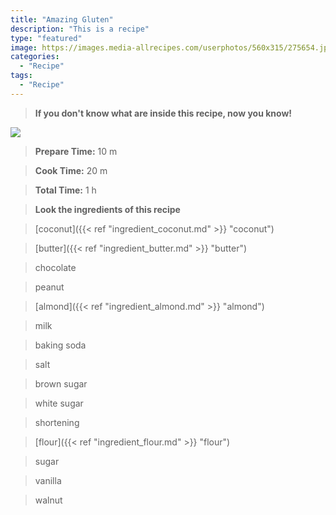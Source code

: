 ```yaml
---
title: "Amazing Gluten"
description: "This is a recipe"
type: "featured"
image: https://images.media-allrecipes.com/userphotos/560x315/275654.jpg
categories: 
  - "Recipe"
tags: 
  - "Recipe"
---
```



>**If you don't know what are inside this recipe, now you know!**

![](../images/Recipes-Banner.jpg)
> **Prepare Time:** 10 m


> **Cook Time:** 20 m


> **Total Time:** 1 h

> **Look the ingredients of this recipe**

> [coconut]({{< ref "ingredient_coconut.md" >}} "coconut")

> [butter]({{< ref "ingredient_butter.md" >}} "butter")

> chocolate

> peanut

> [almond]({{< ref "ingredient_almond.md" >}} "almond")

> milk

> baking soda

> salt

> brown sugar

> white sugar

> shortening

> [flour]({{< ref "ingredient_flour.md" >}} "flour")

> sugar

> vanilla

> walnut

